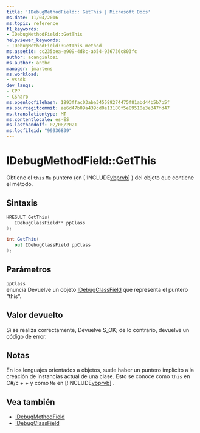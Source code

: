 ```yaml
---
title: 'IDebugMethodField:: GetThis | Microsoft Docs'
ms.date: 11/04/2016
ms.topic: reference
f1_keywords:
- IDebugMethodField::GetThis
helpviewer_keywords:
- IDebugMethodField::GetThis method
ms.assetid: cc235bea-e909-4d8c-ab54-936736c803fc
author: acangialosi
ms.author: anthc
manager: jmartens
ms.workload:
- vssdk
dev_langs:
- CPP
- CSharp
ms.openlocfilehash: 1893ffac03aba345589274475f81abd44b5b7b5f
ms.sourcegitcommit: ae6d47b09a439cd0e13180f5e89510e3e347fd47
ms.translationtype: MT
ms.contentlocale: es-ES
ms.lasthandoff: 02/08/2021
ms.locfileid: "99936839"
---
```

# <a name="idebugmethodfieldgetthis"></a>IDebugMethodField::GetThis
Obtiene el `this` `Me` puntero (en [!INCLUDE[vbprvb](../../../code-quality/includes/vbprvb_md.md)] ) del objeto que contiene el método.

## <a name="syntax"></a>Sintaxis

```cpp
HRESULT GetThis( 
   IDebugClassField** ppClass
);
```

```csharp
int GetThis(
   out IDebugClassField ppClass
);
```

## <a name="parameters"></a>Parámetros
`ppClass`\
enuncia Devuelve un objeto [IDebugClassField](../../../extensibility/debugger/reference/idebugclassfield.md) que representa el puntero "this".

## <a name="return-value"></a>Valor devuelto
 Si se realiza correctamente, Devuelve S_OK; de lo contrario, devuelve un código de error.

## <a name="remarks"></a>Notas
 En los lenguajes orientados a objetos, suele haber un puntero implícito a la creación de instancias actual de una clase. Esto se conoce como `this` en C#/c + + y como `Me` en [!INCLUDE[vbprvb](../../../code-quality/includes/vbprvb_md.md)] .

## <a name="see-also"></a>Vea también
- [IDebugMethodField](../../../extensibility/debugger/reference/idebugmethodfield.md)
- [IDebugClassField](../../../extensibility/debugger/reference/idebugclassfield.md)
